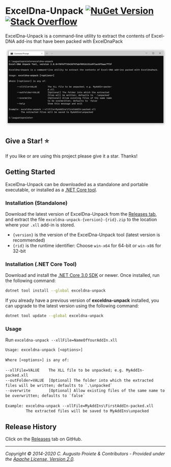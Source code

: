 # ExcelDna-Unpack [![NuGet Version](http://img.shields.io/nuget/v/exceldna-unpack.svg?style=flat)](https://www.nuget.org/packages/exceldna-unpack) [![Stack Overflow](https://img.shields.io/badge/stack%20overflow-excel--dna-orange.svg)](http://stackoverflow.com/questions/tagged/excel-dna)

ExcelDna-Unpack is a command-line utility to extract the contents of Excel-DNA add-ins that have been packed with ExcelDnaPack

![ExcelDna-Unpack Screenshot](assets/exceldna-unpack-screenshot.png)

## Give a Star! :star:

If you like or are using this project please give it a star. Thanks!

## Getting Started

ExcelDna-Unpack can be downloaded as a standalone and portable executable, or installed as a [.NET Core tool](https://docs.microsoft.com/en-us/dotnet/core/tools/global-tools).

### Installation (Standalone)

Download the latest version of ExcelDna-Unpack from the [Releases tab](https://github.com/augustoproiete/exceldna-unpack/releases), and extract the file `exceldna-unpack-{version}-{rid}.zip` to the location where your `.xll` add-in is stored.

- `{version}` is the version of the ExcelDna-Unpack tool (latest version is recommended)
- `{rid}` is the runtime identifier: Choose `win-x64` for 64-bit or `win-x86` for 32-bit

### Installation (.NET Core Tool)

Download and install the [.NET Core 3.0 SDK](https://www.microsoft.com/net/download) or newer. Once installed, run the following command:

```bash
dotnet tool install --global exceldna-unpack
```

If you already have a previous version of **exceldna-unpack** installed, you can upgrade to the latest version using the following command:

```bash
dotnet tool update --global exceldna-unpack
```

### Usage

Run `exceldna-unpack --xllFile=NameOfYourAddIn.xll`

```
Usage: exceldna-unpack [<options>]

Where [<options>] is any of:

--xllFile=VALUE    The XLL file to be unpacked; e.g. MyAddIn-packed.xll
--outFolder=VALUE  [Optional] The folder into which the extracted files will be written; defaults to `.\unpacked`
--overwrite        [Optional] Allow existing files of the same name to be overwritten; defaults to `false`

Example: exceldna-unpack --xllFile=MyAddIns\FirstAddIn-packed.xll
         The extracted files will be saved to MyAddIns\unpacked
```

## Release History

Click on the [Releases](https://github.com/augustoproiete/exceldna-unpack/releases) tab on GitHub.

---

_Copyright &copy; 2014-2020 C. Augusto Proiete & Contributors - Provided under the [Apache License, Version 2.0](LICENSE)._
